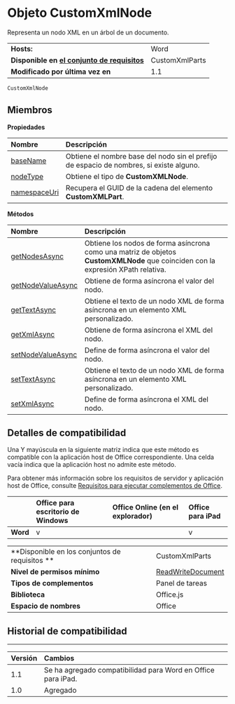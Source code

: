 
# Objeto CustomXmlNode
Representa un nodo XML en un árbol de un documento.

|||
|:-----|:-----|
|**Hosts:**|Word|
|**Disponible en [el conjunto de requisitos](../../docs/overview/specify-office-hosts-and-api-requirements.md)**|CustomXmlParts|
|**Modificado por última vez en**|1.1|

```js
CustomXmlNode
```


## Miembros


**Propiedades**


|**Nombre**|**Descripción**|
|:-----|:-----|
|[baseName](../../reference/shared/customxmlnode.basename.md)|Obtiene el nombre base del nodo sin el prefijo de espacio de nombres, si existe alguno.|
|[nodeType](../../reference/shared/customxmlnode.nodetype.md)|Obtiene el tipo de **CustomXMLNode**.|
|[namespaceUri](../../reference/shared/customxmlnode.namespaceuri.md)|Recupera el GUID de la cadena del elemento **CustomXMLPart**.|

**Métodos**


|**Nombre**|**Descripción**|
|:-----|:-----|
|[getNodesAsync](../../reference/shared/customxmlnode.getnodesasync.md)|Obtiene los nodos de forma asíncrona como una matriz de objetos **CustomXMLNode** que coinciden con la expresión XPath relativa.|
|[getNodeValueAsync](../../reference/shared/customxmlnode.getnodevalueasync.md)|Obtiene de forma asíncrona el valor del nodo.|
|[getTextAsync](customxmlnode.gettextasync.md)|Obtiene el texto de un nodo XML de forma asíncrona en un elemento XML personalizado.|
|[getXmlAsync](../../reference/shared/customxmlnode.getxmlasync.md)|Obtiene de forma asíncrona el XML del nodo.|
|[setNodeValueAsync](../../reference/shared/customxmlnode.setnodevalueasync.md)|Define de forma asíncrona el valor del nodo.|
|[setTextAsync](customxmlnode.settextasync.md)|Obtiene el texto de un nodo XML de forma asíncrona en un elemento XML personalizado.|
|[setXmlAsync](../../reference/shared/customxmlnode.setxmlasync.md)|Define de forma asíncrona el XML del nodo.|

## Detalles de compatibilidad


Una Y mayúscula en la siguiente matriz indica que este método es compatible con la aplicación host de Office correspondiente. Una celda vacía indica que la aplicación host no admite este método.

Para obtener más información sobre los requisitos de servidor y aplicación host de Office, consulte [Requisitos para ejecutar complementos de Office](../../docs/overview/requirements-for-running-office-add-ins.md).


||**Office para escritorio de Windows**|**Office Online (en el explorador)**|**Office para iPad**|
|:-----|:-----|:-----|:-----|
|**Word**|v||v|

|||
|:-----|:-----|
|**Disponible en los conjuntos de requisitos **|CustomXmlParts|
|**Nivel de permisos mínimo**|[ReadWriteDocument](../../docs/develop/requesting-permissions-for-api-use-in-content-and-task-pane-add-ins.md)|
|**Tipos de complementos**|Panel de tareas|
|**Biblioteca**|Office.js|
|**Espacio de nombres**|Office|

## Historial de compatibilidad



****


|**Versión**|**Cambios**|
|:-----|:-----|
|1.1|Se ha agregado compatibilidad para Word en Office para iPad.|
|1.0|Agregado|
